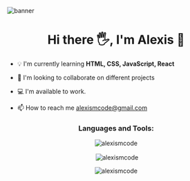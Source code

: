![banner](https://user-images.githubusercontent.com/79610034/170409954-4bc4306a-fe33-47d3-9841-c014c2d1911b.png)

<h1 align="center">Hi there 🖐️, I'm Alexis 🧑‍</h1>


- 💡 I'm currently learning **HTML, CSS, JavaScript, React**

- 👯 I'm looking to collaborate on different projects 

- 💻 I'm available to work.

- 📫 How to reach me alexismcode@gmail.com

<h3 align="center">Languages and Tools:</h3>


<p align="center"><img align="center" src="https://github-readme-stats.vercel.app/api/top-langs?username=alexismcode&theme=prussian&show_icons=true&locale=en&layout=compact" alt="alexismcode" /></p>

<p align="center">&nbsp;<img align="center" src="https://github-readme-stats.vercel.app/api?username=alexismcode&theme=prussian&show_icons=true&locale=en" alt="alexismcode" /></p>

<p align="center"><img align="center" src="https://github-readme-streak-stats.herokuapp.com/?user=alexismcode&theme=prussian" alt="alexismcode" /></p>


